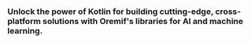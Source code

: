 ### Unlock the power of Kotlin for building cutting-edge, cross-platform solutions with Oremif's libraries for AI and machine learning.